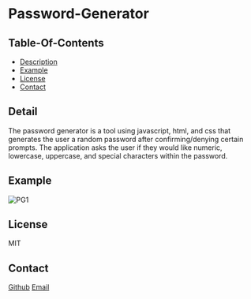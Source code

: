 # Password-Generator

## Table-Of-Contents
- [Description](#description)
- [Example](#example)
- [License](#license)
- [Contact](#contact)

## Detail
The password generator is a tool using javascript, html, and css that generates the user a random password after
confirming/denying certain prompts. The application asks the user if they would like numeric, lowercase, uppercase, and special characters within the password. 

## Example
![PG1](https://user-images.githubusercontent.com/107279321/182707443-68ac72f7-c119-44b0-9a47-d83263216c73.gif)

## License
MIT

## Contact
[Github](https://github.com/apark0819/)
[Email](https://gmail.com/apark0819)
